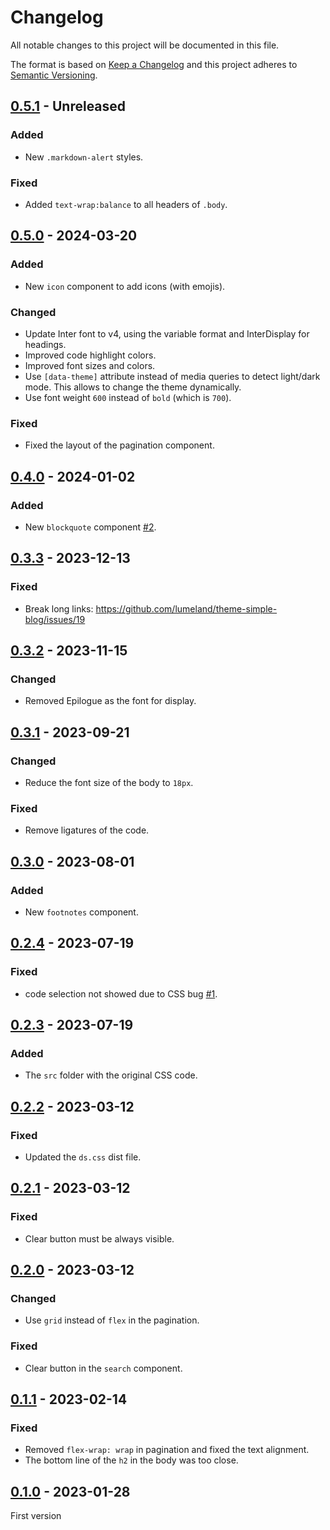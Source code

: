 # Changelog
All notable changes to this project will be documented in this file.

The format is based on [Keep a Changelog](http://keepachangelog.com/) and this
project adheres to [Semantic Versioning](http://semver.org/).

## [0.5.1] - Unreleased
### Added
- New `.markdown-alert` styles.

### Fixed
- Added `text-wrap:balance` to all headers of `.body`.

## [0.5.0] - 2024-03-20
### Added
- New `icon` component to add icons (with emojis).

### Changed
- Update Inter font to v4, using the variable format and InterDisplay for
  headings.
- Improved code highlight colors.
- Improved font sizes and colors.
- Use `[data-theme]` attribute instead of media queries to detect light/dark
  mode. This allows to change the theme dynamically.
- Use font weight `600` instead of `bold` (which is `700`).

### Fixed
- Fixed the layout of the pagination component.

## [0.4.0] - 2024-01-02
### Added
- New `blockquote` component [#2].

## [0.3.3] - 2023-12-13
### Fixed
- Break long links: https://github.com/lumeland/theme-simple-blog/issues/19

## [0.3.2] - 2023-11-15
### Changed
- Removed Epilogue as the font for display.

## [0.3.1] - 2023-09-21
### Changed
- Reduce the font size of the body to `18px`.

### Fixed
- Remove ligatures of the code.

## [0.3.0] - 2023-08-01
### Added
- New `footnotes` component.

## [0.2.4] - 2023-07-19
### Fixed
- code selection not showed due to CSS bug [#1].

## [0.2.3] - 2023-07-19
### Added
- The `src` folder with the original CSS code.

## [0.2.2] - 2023-03-12
### Fixed
- Updated the `ds.css` dist file.

## [0.2.1] - 2023-03-12
### Fixed
- Clear button must be always visible.

## [0.2.0] - 2023-03-12
### Changed
- Use `grid` instead of `flex` in the pagination.

### Fixed
- Clear button in the `search` component.

## [0.1.1] - 2023-02-14
### Fixed
- Removed `flex-wrap: wrap` in pagination and fixed the text alignment.
- The bottom line of the `h2` in the body was too close.

## [0.1.0] - 2023-01-28
First version

[#1]: https://github.com/lumeland/ds/issues/1
[#2]: https://github.com/lumeland/ds/issues/2

[0.5.1]: https://github.com/lumeland/ds/compare/v0.5.0...HEAD
[0.5.0]: https://github.com/lumeland/ds/compare/v0.4.0...v0.5.0
[0.4.0]: https://github.com/lumeland/ds/compare/v0.3.3...v0.4.0
[0.3.3]: https://github.com/lumeland/ds/compare/v0.3.2...v0.3.3
[0.3.2]: https://github.com/lumeland/ds/compare/v0.3.1...v0.3.2
[0.3.1]: https://github.com/lumeland/ds/compare/v0.3.0...v0.3.1
[0.3.0]: https://github.com/lumeland/ds/compare/v0.2.4...v0.3.0
[0.2.4]: https://github.com/lumeland/ds/compare/v0.2.3...v0.2.4
[0.2.3]: https://github.com/lumeland/ds/compare/v0.2.2...v0.2.3
[0.2.2]: https://github.com/lumeland/ds/compare/v0.2.1...v0.2.2
[0.2.1]: https://github.com/lumeland/ds/compare/v0.2.0...v0.2.1
[0.2.0]: https://github.com/lumeland/ds/compare/v0.1.1...v0.2.0
[0.1.1]: https://github.com/lumeland/ds/compare/v0.1.0...v0.1.1
[0.1.0]: https://github.com/lumeland/ds/releases/tag/v0.1.0
